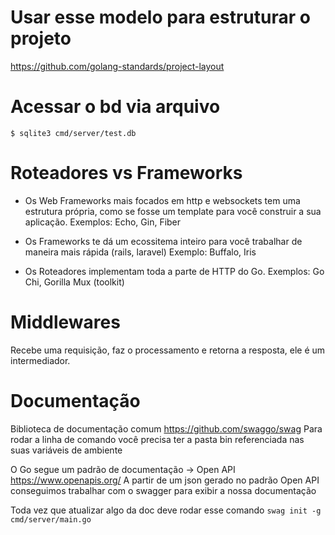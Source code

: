 # Usar esse modelo para estruturar o projeto
https://github.com/golang-standards/project-layout


# Acessar o bd via arquivo
`$ sqlite3 cmd/server/test.db`

# Roteadores vs Frameworks
- Os Web Frameworks mais focados em http e websockets tem uma estrutura própria, como se fosse um template para você construir a sua aplicação.
Exemplos: Echo, Gin, Fiber

- Os Frameworks te dá um ecossitema inteiro para você trabalhar de maneira mais rápida (rails, laravel)
Exemplo: Buffalo, Iris

- Os Roteadores implementam toda a parte de HTTP do Go.
Exemplos: Go Chi, Gorilla Mux (toolkit)

# Middlewares
Recebe uma requisição, faz o processamento e retorna a resposta, ele é um intermediador.

# Documentação
Biblioteca de documentação comum https://github.com/swaggo/swag
Para rodar a linha de comando você precisa ter a pasta bin referenciada nas suas variáveis de ambiente

O Go segue um padrão de documentação -> Open API https://www.openapis.org/
A partir de um json gerado no padrão Open API conseguimos trabalhar com o swagger para exibir a nossa documentação

Toda vez que atualizar algo da doc deve rodar esse comando
`swag init -g cmd/server/main.go`
